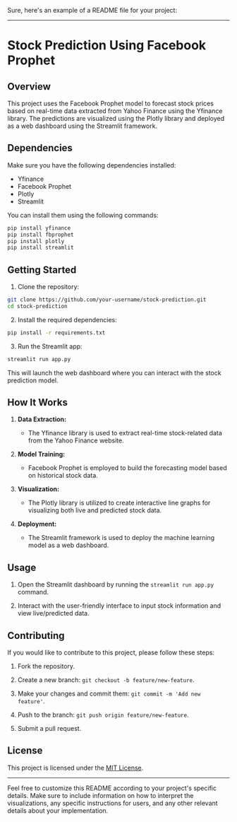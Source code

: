 Sure, here's an example of a README file for your project:

---

# Stock Prediction Using Facebook Prophet

## Overview

This project uses the Facebook Prophet model to forecast stock prices based on real-time data extracted from Yahoo Finance using the Yfinance library. The predictions are visualized using the Plotly library and deployed as a web dashboard using the Streamlit framework.

## Dependencies

Make sure you have the following dependencies installed:

- Yfinance
- Facebook Prophet
- Plotly
- Streamlit

You can install them using the following commands:

```bash
pip install yfinance
pip install fbprophet
pip install plotly
pip install streamlit
```

## Getting Started

1. Clone the repository:

```bash
git clone https://github.com/your-username/stock-prediction.git
cd stock-prediction
```

2. Install the required dependencies:

```bash
pip install -r requirements.txt
```

3. Run the Streamlit app:

```bash
streamlit run app.py
```

This will launch the web dashboard where you can interact with the stock prediction model.

## How It Works

1. **Data Extraction:**
   - The Yfinance library is used to extract real-time stock-related data from the Yahoo Finance website.

2. **Model Training:**
   - Facebook Prophet is employed to build the forecasting model based on historical stock data.

3. **Visualization:**
   - The Plotly library is utilized to create interactive line graphs for visualizing both live and predicted stock data.

4. **Deployment:**
   - The Streamlit framework is used to deploy the machine learning model as a web dashboard.

## Usage

1. Open the Streamlit dashboard by running the `streamlit run app.py` command.

2. Interact with the user-friendly interface to input stock information and view live/predicted data.

## Contributing

If you would like to contribute to this project, please follow these steps:

1. Fork the repository.

2. Create a new branch: `git checkout -b feature/new-feature`.

3. Make your changes and commit them: `git commit -m 'Add new feature'`.

4. Push to the branch: `git push origin feature/new-feature`.

5. Submit a pull request.

## License

This project is licensed under the [MIT License](LICENSE).

---

Feel free to customize this README according to your project's specific details. Make sure to include information on how to interpret the visualizations, any specific instructions for users, and any other relevant details about your implementation.
